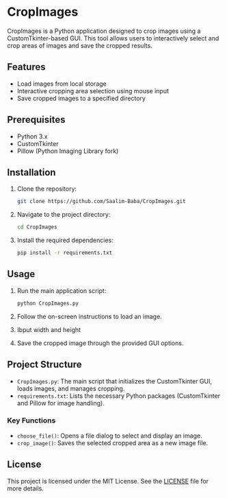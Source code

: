 # CropImages

CropImages is a Python application designed to crop images using a CustomTkinter-based GUI. This tool allows users to interactively select and crop areas of images and save the cropped results.

## Features

- Load images from local storage
- Interactive cropping area selection using mouse input
- Save cropped images to a specified directory

## Prerequisites

- Python 3.x
- CustomTkinter
- Pillow (Python Imaging Library fork)

## Installation

1. Clone the repository:
    ```bash
    git clone https://github.com/Saalim-Baba/CropImages.git
    ```

2. Navigate to the project directory:
    ```bash
    cd CropImages
    ```

3. Install the required dependencies:
    ```bash
    pip install -r requirements.txt
    ```

## Usage

1. Run the main application script:
    ```bash
    python CropImages.py
    ```

2. Follow the on-screen instructions to load an image.

3. Ibput width and height

4. Save the cropped image through the provided GUI options.

## Project Structure

- `CropImages.py`: The main script that initializes the CustomTkinter GUI, loads images, and manages cropping.
- `requirements.txt`: Lists the necessary Python packages (CustomTkinter and Pillow for image handling).

### Key Functions

- `choose_file()`: Opens a file dialog to select and display an image.
- `crop_image()`: Saves the selected cropped area as a new image file.

## License

This project is licensed under the MIT License. See the [LICENSE](LICENSE) file for more details.
